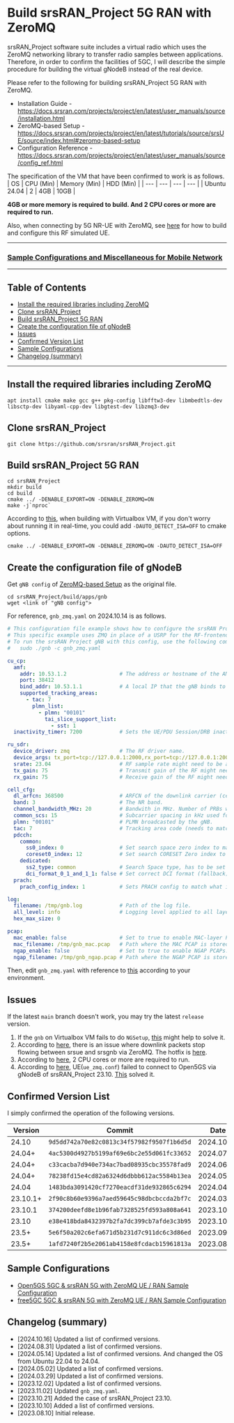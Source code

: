 # Build srsRAN_Project 5G RAN with ZeroMQ
srsRAN_Project software suite includes a virtual radio which uses the ZeroMQ networking library to transfer radio samples between applications. Therefore, in order to confirm the facilities of 5GC, I will describe the simple procedure for building the virtual gNodeB instead of the real device.

Please refer to the following for building srsRAN_Project 5G RAN with ZeroMQ.
- Installation Guide - https://docs.srsran.com/projects/project/en/latest/user_manuals/source/installation.html
- ZeroMQ-based Setup - https://docs.srsran.com/projects/project/en/latest/tutorials/source/srsUE/source/index.html#zeromq-based-setup
- Configuration Reference - https://docs.srsran.com/projects/project/en/latest/user_manuals/source/config_ref.html

The specification of the VM that have been confirmed to work is as follows.
| OS | CPU (Min) | Memory (Min) | HDD (Min) |
| --- | --- | --- | --- |
| Ubuntu 24.04 | 2 | 4GB | 10GB |

**4GB or more memory is required to build. And 2 CPU cores or more are required to run.**

Also, when connecting by 5G NR-UE with ZeroMQ, see [here](https://github.com/s5uishida/build_srsran_4g_zmq_disable_rf_plugins) for how to build and configure this RF simulated UE.

---

### [Sample Configurations and Miscellaneous for Mobile Network](https://github.com/s5uishida/sample_config_misc_for_mobile_network)

---

<a id="toc"></a>

## Table of Contents

- [Install the required libraries including ZeroMQ](#install_libs)
- [Clone srsRAN_Project](#clone_srsran)
- [Build srsRAN_Project 5G RAN](#build)
- [Create the configuration file of gNodeB](#create_gnb_config)
- [Issues](#issues)
- [Confirmed Version List](#ver_list)
- [Sample Configurations](#sample_conf)
- [Changelog (summary)](#changelog)

---

<a id="install_libs"></a>

## Install the required libraries including ZeroMQ

```
apt install cmake make gcc g++ pkg-config libfftw3-dev libmbedtls-dev libsctp-dev libyaml-cpp-dev libgtest-dev libzmq3-dev
```

<a id="clone_srsran"></a>

## Clone srsRAN_Project

```
git clone https://github.com/srsran/srsRAN_Project.git
```

<a id="build"></a>

## Build srsRAN_Project 5G RAN

```
cd srsRAN_Project
mkdir build
cd build
cmake ../ -DENABLE_EXPORT=ON -DENABLE_ZEROMQ=ON
make -j`nproc`
```
According to [this](https://github.com/srsran/srsRAN_Project/discussions/151#discussioncomment-6576652), when building with Virtualbox VM, if you don't worry about running it in real-time, you could add `-DAUTO_DETECT_ISA=OFF` to cmake options.
```
cmake ../ -DENABLE_EXPORT=ON -DENABLE_ZEROMQ=ON -DAUTO_DETECT_ISA=OFF
```

<a id="create_gnb_config"></a>

## Create the configuration file of gNodeB

Get `gNB config` of [ZeroMQ-based Setup](https://docs.srsran.com/projects/project/en/latest/tutorials/source/srsUE/source/index.html#zeromq-based-setup) as the original file.
```
cd srsRAN_Project/build/apps/gnb
wget <link of "gNB config">
```
For reference, `gnb_zmq.yaml` on 2024.10.14 is as follows.
```yaml
# This configuration file example shows how to configure the srsRAN Project gNB to allow srsUE to connect to it. 
# This specific example uses ZMQ in place of a USRP for the RF-frontend, and creates an FDD cell with 10 MHz bandwidth. 
# To run the srsRAN Project gNB with this config, use the following command: 
#   sudo ./gnb -c gnb_zmq.yaml

cu_cp:
  amf:
    addr: 10.53.1.2                 # The address or hostname of the AMF.
    port: 38412
    bind_addr: 10.53.1.1            # A local IP that the gNB binds to for traffic from the AMF.
    supported_tracking_areas:
      - tac: 7
        plmn_list:
          - plmn: "00101"
            tai_slice_support_list:
              - sst: 1
  inactivity_timer: 7200            # Sets the UE/PDU Session/DRB inactivity timer to 7200 seconds. Supported: [1 - 7200].

ru_sdr:
  device_driver: zmq                # The RF driver name.
  device_args: tx_port=tcp://127.0.0.1:2000,rx_port=tcp://127.0.0.1:2001,base_srate=23.04e6 # Optionally pass arguments to the selected RF driver.
  srate: 23.04                      # RF sample rate might need to be adjusted according to selected bandwidth.
  tx_gain: 75                       # Transmit gain of the RF might need to adjusted to the given situation.
  rx_gain: 75                       # Receive gain of the RF might need to adjusted to the given situation.

cell_cfg:
  dl_arfcn: 368500                  # ARFCN of the downlink carrier (center frequency).
  band: 3                           # The NR band.
  channel_bandwidth_MHz: 20         # Bandwith in MHz. Number of PRBs will be automatically derived.
  common_scs: 15                    # Subcarrier spacing in kHz used for data.
  plmn: "00101"                     # PLMN broadcasted by the gNB.
  tac: 7                            # Tracking area code (needs to match the core configuration).
  pdcch:
    common:
      ss0_index: 0                  # Set search space zero index to match srsUE capabilities
      coreset0_index: 12            # Set search CORESET Zero index to match srsUE capabilities
    dedicated:
      ss2_type: common              # Search Space type, has to be set to common
      dci_format_0_1_and_1_1: false # Set correct DCI format (fallback)
  prach:
    prach_config_index: 1           # Sets PRACH config to match what is expected by srsUE

log:
  filename: /tmp/gnb.log            # Path of the log file.
  all_level: info                   # Logging level applied to all layers.
  hex_max_size: 0

pcap:
  mac_enable: false                 # Set to true to enable MAC-layer PCAPs.
  mac_filename: /tmp/gnb_mac.pcap   # Path where the MAC PCAP is stored.
  ngap_enable: false                # Set to true to enable NGAP PCAPs.
  ngap_filename: /tmp/gnb_ngap.pcap # Path where the NGAP PCAP is stored.
```
Then, edit `gnb_zmq.yaml` with reference to [this](https://docs.srsran.com/projects/project/en/latest/user_manuals/source/config_ref.html#id1) according to your environment.

<a id="issues"></a>

## Issues

If the latest `main` branch doesn't work, you may try the latest `release` version.

1. If the `gnb` on Virtualbox VM fails to do `NGSetup`, [this](https://github.com/srsran/srsRAN_Project/issues/172#issuecomment-1681908406) might help to solve it.
2. According to [here](https://github.com/srsran/srsRAN_4G/issues/1213), there is an issue where downlink packets stop flowing between srsue and srsgnb via ZeroMQ. The hotfix is [here](https://github.com/srsran/srsRAN_4G/issues/1213#issuecomment-1703512937).
3. According to [here](https://github.com/srsran/srsRAN_Project/issues/241#issuecomment-1756599022), 2 CPU cores or more are required to run.
4. According to [here](https://github.com/srsran/srsRAN_Project/issues/263), UE(`ue_zmq.conf`) failed to connect to Open5GS via gNodeB of srsRAN_Project 23.10. [This](https://github.com/srsran/srsRAN_Project/issues/263#issuecomment-1773756230) solved it.

<a id="ver_list"></a>

## Confirmed Version List

I simply confirmed the operation of the following versions.

| Version | Commit | Date | Issues |
| --- | --- | --- | -- |
| 24.10 | `9d5dd742a70e82c0813c34f57982f9507f1b6d5d` | 2024.10.14 | 3 |
| 24.04+ | `4ac5300d4927b5199af69e6bc2e55d061fc33652` | 2024.07.31 | 3 |
| 24.04+ | `c33cacba7d940e734ac7bad08935cbc35578fad9` | 2024.06.10 | 3 |
| 24.04+ | `78238fd15e4cd82a6324d6dbbb612ac5584b13ea` | 2024.05.13 | 3 |
| 24.04 | `1483bda3091420cf7270eacdf31de932865c6294` | 2024.04.22 | 3 |
| 23.10.1+ | `2f90c8b60e9396a7aed59645c98dbcbccda2bf7c` | 2024.03.25 | 3 |
| 23.10.1 | `374200deefd8e1b96fab7328525fd593a808a641` | 2023.10.23 | 3 |
| 23.10 | `e38e418bda8432397b2fa7dc399cb7afde3c3b95` | 2023.10.20 | 3, 4 |
| 23.5+ | `5e6f50a202c6efa671d5b231d7c911dc6c3d86ed` | 2023.09.20 | 3 |
| 23.5+ | `1afd7240f2b5e2061ab4158e8fcdacb15961813a` | 2023.08.07 | 1, 2 |

<a id="sample_conf"></a>

## Sample Configurations

- [Open5GS 5GC & srsRAN 5G with ZeroMQ UE / RAN Sample Configuration](https://github.com/s5uishida/open5gs_5gc_srsran_sample_config)
- [free5GC 5GC & srsRAN 5G with ZeroMQ UE / RAN Sample Configuration](https://github.com/s5uishida/free5gc_srsran_sample_config)

<a id="changelog"></a>

## Changelog (summary)

- [2024.10.16] Updated a list of confirmed versions.
- [2024.08.31] Updated a list of confirmed versions.
- [2024.05.14] Updated a list of confirmed versions. And changed the OS from Ubuntu 22.04 to 24.04.
- [2024.05.02] Updated a list of confirmed versions.
- [2024.03.29] Updated a list of confirmed versions.
- [2023.12.02] Updated a list of confirmed versions.
- [2023.11.02] Updated `gnb_zmq.yaml`.
- [2023.10.21] Added the case of srsRAN_Project 23.10.
- [2023.10.10] Added a list of confirmed versions.
- [2023.08.10] Initial release.
